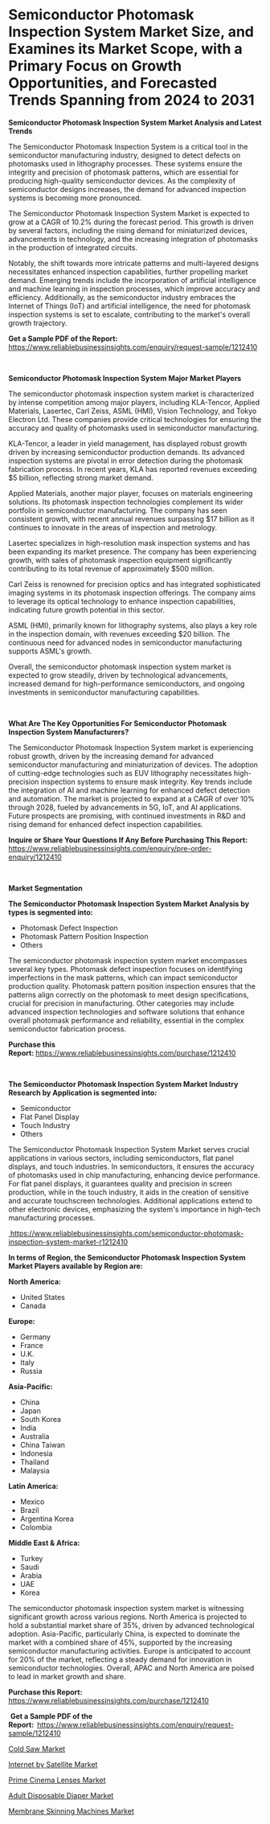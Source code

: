 <p><h1>Semiconductor Photomask Inspection System Market Size, and Examines its Market Scope, with a Primary Focus on Growth Opportunities, and Forecasted Trends Spanning from 2024 to 2031</h1></p><p><strong>Semiconductor Photomask Inspection System Market Analysis and Latest Trends</strong></p>
<p><p>The Semiconductor Photomask Inspection System is a critical tool in the semiconductor manufacturing industry, designed to detect defects on photomasks used in lithography processes. These systems ensure the integrity and precision of photomask patterns, which are essential for producing high-quality semiconductor devices. As the complexity of semiconductor designs increases, the demand for advanced inspection systems is becoming more pronounced.</p><p>The Semiconductor Photomask Inspection System Market is expected to grow at a CAGR of 10.2% during the forecast period. This growth is driven by several factors, including the rising demand for miniaturized devices, advancements in technology, and the increasing integration of photomasks in the production of integrated circuits. </p><p>Notably, the shift towards more intricate patterns and multi-layered designs necessitates enhanced inspection capabilities, further propelling market demand. Emerging trends include the incorporation of artificial intelligence and machine learning in inspection processes, which improve accuracy and efficiency. Additionally, as the semiconductor industry embraces the Internet of Things (IoT) and artificial intelligence, the need for photomask inspection systems is set to escalate, contributing to the market's overall growth trajectory.</p></p>
<p><strong>Get a Sample PDF of the Report:&nbsp;</strong> <a href="https://www.reliablebusinessinsights.com/enquiry/request-sample/1212410?utm_campaign=1405&utm_medium=2&utm_source=Github&utm_content=ia&utm_term=06102024&utm_id=semiconductor-photomask-inspection-system">https://www.reliablebusinessinsights.com/enquiry/request-sample/1212410</a></p>
<p>&nbsp;</p>
<p><strong>Semiconductor Photomask Inspection System Major Market Players</strong></p>
<p><p>The semiconductor photomask inspection system market is characterized by intense competition among major players, including KLA-Tencor, Applied Materials, Lasertec, Carl Zeiss, ASML (HMI), Vision Technology, and Tokyo Electron Ltd. These companies provide critical technologies for ensuring the accuracy and quality of photomasks used in semiconductor manufacturing.</p><p>KLA-Tencor, a leader in yield management, has displayed robust growth driven by increasing semiconductor production demands. Its advanced inspection systems are pivotal in error detection during the photomask fabrication process. In recent years, KLA has reported revenues exceeding $5 billion, reflecting strong market demand.</p><p>Applied Materials, another major player, focuses on materials engineering solutions. Its photomask inspection technologies complement its wider portfolio in semiconductor manufacturing. The company has seen consistent growth, with recent annual revenues surpassing $17 billion as it continues to innovate in the areas of inspection and metrology.</p><p>Lasertec specializes in high-resolution mask inspection systems and has been expanding its market presence. The company has been experiencing growth, with sales of photomask inspection equipment significantly contributing to its total revenue of approximately $500 million. </p><p>Carl Zeiss is renowned for precision optics and has integrated sophisticated imaging systems in its photomask inspection offerings. The company aims to leverage its optical technology to enhance inspection capabilities, indicating future growth potential in this sector.</p><p>ASML (HMI), primarily known for lithography systems, also plays a key role in the inspection domain, with revenues exceeding $20 billion. The continuous need for advanced nodes in semiconductor manufacturing supports ASML's growth.</p><p>Overall, the semiconductor photomask inspection system market is expected to grow steadily, driven by technological advancements, increased demand for high-performance semiconductors, and ongoing investments in semiconductor manufacturing capabilities.</p></p>
<p>&nbsp;</p>
<p><strong>What Are The Key Opportunities For Semiconductor Photomask Inspection System Manufacturers?</strong></p>
<p><p>The Semiconductor Photomask Inspection System market is experiencing robust growth, driven by the increasing demand for advanced semiconductor manufacturing and miniaturization of devices. The adoption of cutting-edge technologies such as EUV lithography necessitates high-precision inspection systems to ensure mask integrity. Key trends include the integration of AI and machine learning for enhanced defect detection and automation. The market is projected to expand at a CAGR of over 10% through 2028, fueled by advancements in 5G, IoT, and AI applications. Future prospects are promising, with continued investments in R&D and rising demand for enhanced defect inspection capabilities.</p></p>
<p><strong>Inquire or Share Your Questions If Any Before Purchasing This Report:</strong> <a href="https://www.reliablebusinessinsights.com/enquiry/pre-order-enquiry/1212410?utm_campaign=1405&utm_medium=2&utm_source=Github&utm_content=ia&utm_term=06102024&utm_id=semiconductor-photomask-inspection-system">https://www.reliablebusinessinsights.com/enquiry/pre-order-enquiry/1212410</a></p>
<p>&nbsp;</p>
<p><strong>Market Segmentation</strong></p>
<p><strong>The Semiconductor Photomask Inspection System Market Analysis by types is segmented into:</strong></p>
<p><ul><li>Photomask Defect Inspection</li><li>Photomask Pattern Position Inspection</li><li>Others</li></ul></p>
<p><p>The semiconductor photomask inspection system market encompasses several key types. Photomask defect inspection focuses on identifying imperfections in the mask patterns, which can impact semiconductor production quality. Photomask pattern position inspection ensures that the patterns align correctly on the photomask to meet design specifications, crucial for precision in manufacturing. Other categories may include advanced inspection technologies and software solutions that enhance overall photomask performance and reliability, essential in the complex semiconductor fabrication process.</p></p>
<p><strong>Purchase this Report:&nbsp;</strong><a href="https://www.reliablebusinessinsights.com/purchase/1212410?utm_campaign=1405&utm_medium=2&utm_source=Github&utm_content=ia&utm_term=06102024&utm_id=semiconductor-photomask-inspection-system">https://www.reliablebusinessinsights.com/purchase/1212410</a></p>
<p>&nbsp;</p>
<p><strong>The Semiconductor Photomask Inspection System Market Industry Research by Application is segmented into:</strong></p>
<p><ul><li>Semiconductor</li><li>Flat Panel Display</li><li>Touch Industry</li><li>Others</li></ul></p>
<p><p>The Semiconductor Photomask Inspection System Market serves crucial applications in various sectors, including semiconductors, flat panel displays, and touch industries. In semiconductors, it ensures the accuracy of photomasks used in chip manufacturing, enhancing device performance. For flat panel displays, it guarantees quality and precision in screen production, while in the touch industry, it aids in the creation of sensitive and accurate touchscreen technologies. Additional applications extend to other electronic devices, emphasizing the system's importance in high-tech manufacturing processes.</p></p>
<p><a href="https://www.reliablebusinessinsights.com/semiconductor-photomask-inspection-system-market-r1212410?utm_campaign=1405&utm_medium=2&utm_source=Github&utm_content=ia&utm_term=06102024&utm_id=semiconductor-photomask-inspection-system">&nbsp;https://www.reliablebusinessinsights.com/semiconductor-photomask-inspection-system-market-r1212410</a></p>
<p><strong>In terms of Region, the Semiconductor Photomask Inspection System Market Players available by Region are:</strong></p>
<p>
    <p> <strong> North America: </strong>
        <ul>
            <li>United States</li>
            <li>Canada</li>
        </ul>
        </p> 
    <p> <strong> Europe: </strong>
        <ul>
            <li>Germany</li>
            <li>France</li>
            <li>U.K.</li>
            <li>Italy</li>
            <li>Russia</li>
        </ul>
        </p> 
    <p> <strong> Asia-Pacific: </strong>
        <ul>
            <li>China</li>
            <li>Japan</li>
            <li>South Korea</li>
            <li>India</li>
            <li>Australia</li>
            <li>China Taiwan</li>
            <li>Indonesia</li>
            <li>Thailand</li>
            <li>Malaysia</li>
        </ul>
        </p> 
    <p> <strong> Latin America: </strong>
        <ul>
            <li>Mexico</li>
            <li>Brazil</li>
            <li>Argentina Korea</li>
            <li>Colombia</li>
        </ul>
        </p> 
    <p> <strong> Middle East & Africa: </strong>
        <ul>
            <li>Turkey</li>
            <li>Saudi</li>
            <li>Arabia</li>
            <li>UAE</li>
            <li>Korea</li>
        </ul>
    </p>
    </p>
<p><p>The semiconductor photomask inspection system market is witnessing significant growth across various regions. North America is projected to hold a substantial market share of 35%, driven by advanced technological adoption. Asia-Pacific, particularly China, is expected to dominate the market with a combined share of 45%, supported by the increasing semiconductor manufacturing activities. Europe is anticipated to account for 20% of the market, reflecting a steady demand for innovation in semiconductor technologies. Overall, APAC and North America are poised to lead in market growth and share.</p></p>
<p><strong>Purchase this Report: </strong><a href="https://www.reliablebusinessinsights.com/purchase/1212410?utm_campaign=1405&utm_medium=2&utm_source=Github&utm_content=ia&utm_term=06102024&utm_id=semiconductor-photomask-inspection-system">https://www.reliablebusinessinsights.com/purchase/1212410</a></p>
<p>&nbsp;<strong>Get a Sample PDF of the Report:&nbsp;&nbsp;</strong><a href="https://www.reliablebusinessinsights.com/enquiry/request-sample/1212410?utm_campaign=1405&utm_medium=2&utm_source=Github&utm_content=ia&utm_term=06102024&utm_id=semiconductor-photomask-inspection-system">https://www.reliablebusinessinsights.com/enquiry/request-sample/1212410</a></p>
<p><strong></strong></p>
<p><p><a href="https://www.linkedin.com/pulse/deep-dive-cold-saw-market-itstrends-segmentation-competitive-qegie?utm_campaign=1405&utm_medium=2&utm_source=Github&utm_content=ia&utm_term=06102024&utm_id=semiconductor-photomask-inspection-system">Cold Saw Market</a></p><p><a href="https://www.linkedin.com/pulse/consumer-behavior-shifts-internet-satellite-market-demand-oznme?utm_campaign=1405&utm_medium=2&utm_source=Github&utm_content=ia&utm_term=06102024&utm_id=semiconductor-photomask-inspection-system">Internet by Satellite Market</a></p><p><a href="https://www.linkedin.com/pulse/prime-cinema-lenses-market-trends-strategic-insights-2024-gmzzc?utm_campaign=1405&utm_medium=2&utm_source=Github&utm_content=ia&utm_term=06102024&utm_id=semiconductor-photomask-inspection-system">Prime Cinema Lenses Market</a></p><p><a href="https://www.linkedin.com/pulse/adult-disposable-diaper-market-transformation-comparative-f2sjc?utm_campaign=1405&utm_medium=2&utm_source=Github&utm_content=ia&utm_term=06102024&utm_id=semiconductor-photomask-inspection-system">Adult Disposable Diaper Market</a></p><p><a href="https://www.linkedin.com/pulse/market-forecast-global-membrane-skinning-machines-trends-impact-9x3te?utm_campaign=1405&utm_medium=2&utm_source=Github&utm_content=ia&utm_term=06102024&utm_id=semiconductor-photomask-inspection-system">Membrane Skinning Machines Market</a></p></p>